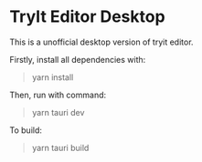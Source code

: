 # TryIt Editor Desktop

This is a unofficial desktop version of tryit editor.

Firstly, install all dependencies with:

> yarn install

Then, run with command:

> yarn tauri dev

To build:

> yarn tauri build
